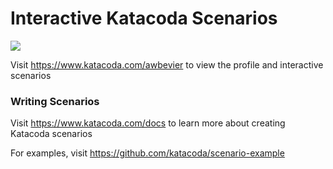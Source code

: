 # Interactive Katacoda Scenarios

[![](http://shields.katacoda.com/katacoda/awbevier/count.svg)](https://www.katacoda.com/awbevier "Get your profile on Katacoda.com")

Visit https://www.katacoda.com/awbevier to view the profile and interactive scenarios

### Writing Scenarios
Visit https://www.katacoda.com/docs to learn more about creating Katacoda scenarios

For examples, visit https://github.com/katacoda/scenario-example
